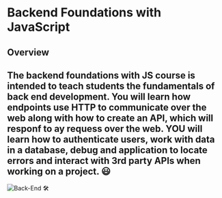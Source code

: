 # Backend Foundations with JavaScript

## Overview
The backend foundations with JS course is intended to teach students the fundamentals of back end development. You will learn how endpoints use HTTP to communicate over the web along with how to create an API, which will responf to ay requess over the web. YOU will learn how to authenticate users, work with data in a database, debug and application to locate errors and interact with 3rd party APIs when working on a project. 😃
--
![Back-End 🛠 ]('https://raw.githubusercontent.com/CodefulDom/backend-foundations-woz-u/blob/master/backend-architecture.png?sanitize=true&raw=true)
